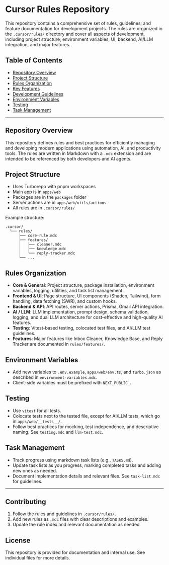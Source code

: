 # Cursor Rules Repository

This repository contains a comprehensive set of rules, guidelines, and feature documentation for development projects. The rules are organized in the `.cursor/rules/` directory and cover all aspects of development, including project structure, environment variables, UI, backend, AI/LLM integration, and major features.

## Table of Contents
- [Repository Overview](#repository-overview)
- [Project Structure](#project-structure)
- [Rules Organization](#rules-organization)
- [Key Features](#key-features)
- [Development Guidelines](#development-guidelines)
- [Environment Variables](#environment-variables)
- [Testing](#testing)
- [Task Management](#task-management)

---

## Repository Overview
This repository defines rules and best practices for efficiently managing and developing modern applications using automation, AI, and productivity tools. The rules are written in Markdown with a `.mdc` extension and are intended to be referenced by both developers and AI agents.

## Project Structure
- Uses Turborepo with pnpm workspaces
- Main app is in `apps/web`
- Packages are in the `packages` folder
- Server actions are in `apps/web/utils/actions`
- All rules are in `.cursor/rules/`

Example structure:
```text
.cursor/
  └── rules/
      ├── core-rule.mdc
      ├── features/
      │   ├── cleaner.mdc
      │   ├── knowledge.mdc
      │   └── reply-tracker.mdc
      └── ...
```

## Rules Organization
- **Core & General**: Project structure, package installation, environment variables, logging, utilities, and task list management.
- **Frontend & UI**: Page structure, UI components (Shadcn, Tailwind), form handling, data fetching (SWR), and custom hooks.
- **Backend & API**: API routes, server actions, Prisma, Gmail API integration.
- **AI / LLM**: LLM implementation, prompt design, schema validation, logging, and dual LLM architecture for cost-effective and high-quality AI features.
- **Testing**: Vitest-based testing, colocated test files, and AI/LLM test guidelines.
- **Features**: Major features like Inbox Cleaner, Knowledge Base, and Reply Tracker are documented in `rules/features/`.

## Environment Variables
- Add new variables to `.env.example`, `apps/web/env.ts`, and `turbo.json` as described in `environment-variables.mdc`.
- Client-side variables must be prefixed with `NEXT_PUBLIC_`.

## Testing
- Use `vitest` for all tests.
- Colocate tests next to the tested file, except for AI/LLM tests, which go in `apps/web/__tests__/`.
- Follow best practices for mocking, test independence, and descriptive naming. See `testing.mdc` and `llm-test.mdc`.

## Task Management
- Track progress using markdown task lists (e.g., `TASKS.md`).
- Update task lists as you progress, marking completed tasks and adding new ones as needed.
- Document implementation details and relevant files. See `task-list.mdc` for guidelines.

---

## Contributing
1. Follow the rules and guidelines in `.cursor/rules/`.
2. Add new rules as `.mdc` files with clear descriptions and examples.
3. Update the rule index and relevant documentation as needed.

## License
This repository is provided for documentation and internal use. See individual files for more details. 

